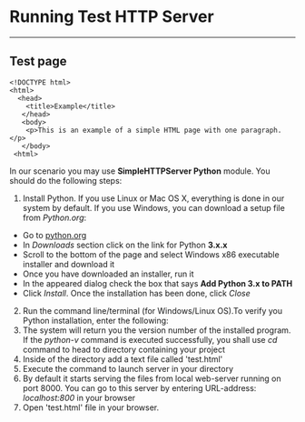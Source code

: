 # Running Test HTTP Server
---------------------------
## Test page
```
<!DOCTYPE html>
<html>
  <head>
    <title>Example</title>
   </head>
   <body>
    <p>This is an example of a simple HTML page with one paragraph.</p>
   </body>
 <html>
 ```
 In our scenario you may use **SimpleHTTPServer Python** module.
 You should do the following steps:
 1. Install Python. If you use Linux or Mac OS X, everything is done in our system by default. If you use Windows, you can download  a setup file from _Python.org_:
 * Go to [python.org](https://www.python.org/)
 * In _Downloads_ section click on the link for Python **3.x.x** 
 * Scroll to the bottom of the page and select Windows x86 executable installer and download it
 * Once you have downloaded an installer, run it
 * In the appeared dialog check the box that says **Add Python 3.x to PATH**
 * Click _Install_. Once the installation has been done, click _Close_
 2. Run the command line/terminal (for Windows/Linux OS).To verify you Python installation, enter the following:
 3. The system will return you the version number of the installed program. If the _python-v_ command is executed successfully, you shall use _cd_ command to head to directory containing your project
 4. Inside of the directory add a text file called 'test.html'
 5. Execute the command to launch server in your directory
 6. By default it starts serving the files from local web-server running on port 8000. You can go to this server by entering URL-address: _localhost:800_ in your browser
 7. Open 'test.html' file in your browser.
